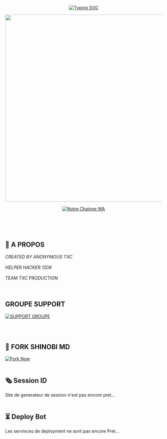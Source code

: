 <p align="center">
  <a href="https://git.io/typing-svg">
    <img src="https://readme-typing-svg.demolab.com?font=Black+Ops+Poppins+Robotto&size=120&pause=1000&color=D7AF00&center=true&width=1500&height=300&lines=SHINOBI-MD" alt="Typing SVG" />
  </a>
</p>

<p align="center">
  <img src="https://files.catbox.moe/faao0n.jpg" width="600"/>
</p>

<p align="center">
<a
href="https://whatsapp.com/channel/0029VaojbRDKrWR2a38S5O1k">
    <img title="Notre Chainne WA" src="https://img.shields.io/badge/Notre Chaine WA-B79112?style=for-the-badge&logo=whatsapp&logoColor=black" />
  </a>
</p></br></br></br>

## 🚀 A PROPOS
*CREATED BY ANONYMOUS TXC*</br></br>
*HELPER HACKER 1208*</br></br>
*TEAM TXC PRODUCTION*<br></br></br>



## GROUPE SUPPORT

<p>
<a
href="https://chat.whatsapp.com/CgG4vzvKUN33taPb4saTXJ">
    <img title="SUPPORT GROUPE" src="https://img.shields.io/badge/GROUPE SUPPORT-6EDA00?style=for-the-badge&logo=whatsapp&logoColor=black" />
  </a>
</p></br></br>


## 🔌 FORK SHINOBI MD

[![Fork Now](https://img.shields.io/badge/Fork-SHINOBI--MD-1234B7?style=for-the-badge&logo=github&logoColor=Black)](https://github.com/Anonymous-Txc999/SHINOBI-MD/fork)</br></br>


## 🗞️ Session ID

Site de generateur de session n'est pas encore pret...</br></br>

## ⏳ Deploy Bot

Les servivces de deployment ne sont pas encore Pret...

